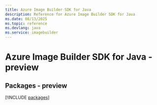 ```yaml
---
title: Azure Image Builder SDK for Java
description: Reference for Azure Image Builder SDK for Java
ms.date: 08/13/2025
ms.topic: reference
ms.devlang: java
ms.service: imagebuilder
---
```

# Azure Image Builder SDK for Java - preview
## Packages - preview
[!INCLUDE [packages](image-builder-index.md)]